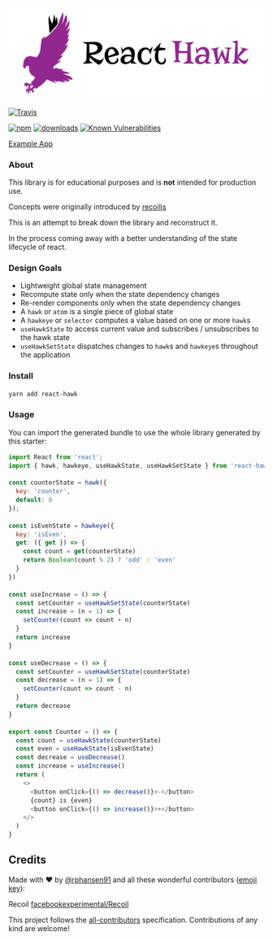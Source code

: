 [![React Hawk](/react-hawk-logo.png)](https://github.com/rphansen91/react-hawk)

<!-- [![styled with prettier](https://img.shields.io/badge/styled_with-prettier-ff69b4.svg)](https://github.com/prettier/prettier) -->
[![Travis](https://travis-ci.com/rphansen91/react-hawk.svg)](https://travis-ci.com/rphansen91/react-hawk)
<!-- [![Coveralls](https://img.shields.io/coveralls/rphansen91/react-hawk.svg)](https://coveralls.io/github/rphansen91/react-hawk)
[![Greenkeeper badge](https://badges.greenkeeper.io/rphansen91/react-hawk.svg)](https://greenkeeper.io/) -->
<!-- [![Dev Dependencies](https://david-dm.org/rphansen91/react-hawk/dev-status.svg)](https://david-dm.org/rphansen91/react-hawk?type=dev) -->
[![npm](https://img.shields.io/npm/v/react-hawk.svg)](https://www.npmjs.com/package/react-hawk)
[![downloads](https://img.shields.io/npm/dw/react-hawk.svg)](https://www.npmjs.com/package/react-hawk)
[![Known Vulnerabilities](https://snyk.io/test/github/rphansen91/react-hawk/badge.svg?targetFile=package.json)](https://snyk.io/test/github/rphansen91/react-hawk?targetFile=package.json)

[Example App](https://rphansen91.github.io/react-hawk-vs-context-vs-recoil-demo/)

### About

This library is for educational purposes and is **not** intended for production use. 

Concepts were originally introduced by [recoiljs](https://github.com/facebookexperimental/Recoil)

This is an attempt to break down the library and reconstruct it.

In the process coming away with a better understanding of the state lifecycle of react. 

### Design Goals

- Lightweight global state management 
- Recompute state only when the state dependency changes
- Re-render components only when the state dependency changes
- A `hawk` or `atom` is a single piece of global state
- A `hawkeye` or `selector` computes a value based on one or more `hawk`s
- `useHawkState` to access current value and subscribes / unsubscribes to the hawk state
- `useHawkSetState` dispatches changes to `hawk`s and `hawkeye`s throughout the application

### Install

```bash
yarn add react-hawk
```

### Usage

You can import the generated bundle to use the whole library generated by this starter:

```javascript
import React from 'react';
import { hawk, hawkeye, useHawkState, useHawkSetState } from 'react-hawk';

const counterState = hawk({
  key: 'counter',
  default: 0
});

const isEvenState = hawkeye({
  key: 'isEven',
  get: ({ get }) => {
    const count = get(counterState)
    return Boolean(count % 2) ? 'odd' : 'even'
  }
})

const useIncrease = () => {
  const setCounter = useHawkSetState(counterState)
  const increase = (n = 1) => {
    setCounter(count => count + n)
  }
  return increase
}

const useDecrease = () => {
  const setCounter = useHawkSetState(counterState)
  const decrease = (n = 1) => {
    setCounter(count => count - n)
  }
  return decrease
}

export const Counter = () => {
  const count = useHawkState(counterState)
  const even = useHawkState(isEvenState)
  const decrease = useDecrease()
  const increase = useIncrease()
  return (
    <>
      <button onClick={() => decrease()}>-</button>
      {count} is {even}
      <button onClick={() => increase()}>+</button>
    </>
  )
}
```


## Credits

Made with :heart: by [@rphansen91](https://github.com/rphansen91) and all these wonderful contributors ([emoji key](https://github.com/kentcdodds/all-contributors#emoji-key)):

Recoil [facebookexperimental/Recoil](https://github.com/facebookexperimental/Recoil)

This project follows the [all-contributors](https://github.com/kentcdodds/all-contributors) specification. Contributions of any kind are welcome!
